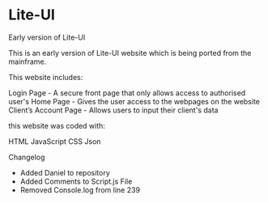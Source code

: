 # Lite-UI
Early version of Lite-UI

This is an early version of Lite-UI website which is being ported from the mainframe.

This website includes:

  Login Page
    - A secure front page that only allows access to authorised user's
  Home Page
    - Gives the user access to the webpages on the website
  Client’s Account Page
    - Allows users to input their client's data

this website was coded with:

  HTML
  JavaScript
  CSS
  Json


Changelog

- Added Daniel to repository
- Added Comments to Script.js File
- Removed Console.log from line 239
 
